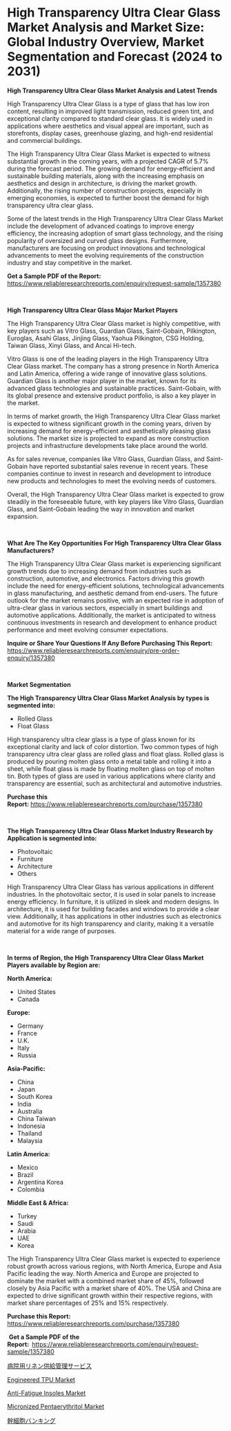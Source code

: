 <p><h1>High Transparency Ultra Clear Glass Market Analysis and Market Size: Global Industry Overview, Market Segmentation and Forecast (2024 to 2031)</h1></p><p><strong>High Transparency Ultra Clear Glass Market Analysis and Latest Trends</strong></p>
<p><p>High Transparency Ultra Clear Glass is a type of glass that has low iron content, resulting in improved light transmission, reduced green tint, and exceptional clarity compared to standard clear glass. It is widely used in applications where aesthetics and visual appeal are important, such as storefronts, display cases, greenhouse glazing, and high-end residential and commercial buildings.</p><p>The High Transparency Ultra Clear Glass Market is expected to witness substantial growth in the coming years, with a projected CAGR of 5.7% during the forecast period. The growing demand for energy-efficient and sustainable building materials, along with the increasing emphasis on aesthetics and design in architecture, is driving the market growth. Additionally, the rising number of construction projects, especially in emerging economies, is expected to further boost the demand for high transparency ultra clear glass.</p><p>Some of the latest trends in the High Transparency Ultra Clear Glass Market include the development of advanced coatings to improve energy efficiency, the increasing adoption of smart glass technology, and the rising popularity of oversized and curved glass designs. Furthermore, manufacturers are focusing on product innovations and technological advancements to meet the evolving requirements of the construction industry and stay competitive in the market.</p></p>
<p><strong>Get a Sample PDF of the Report:&nbsp;</strong> <a href="https://www.reliableresearchreports.com/enquiry/request-sample/1357380">https://www.reliableresearchreports.com/enquiry/request-sample/1357380</a></p>
<p>&nbsp;</p>
<p><strong>High Transparency Ultra Clear Glass Major Market Players</strong></p>
<p><p>The High Transparency Ultra Clear Glass market is highly competitive, with key players such as Vitro Glass, Guardian Glass, Saint-Gobain, Pilkington, Euroglas, Asahi Glass, Jinjing Glass, Yaohua Pilkington, CSG Holding, Taiwan Glass, Xinyi Glass, and Ancai Hi-tech.</p><p>Vitro Glass is one of the leading players in the High Transparency Ultra Clear Glass market. The company has a strong presence in North America and Latin America, offering a wide range of innovative glass solutions. Guardian Glass is another major player in the market, known for its advanced glass technologies and sustainable practices. Saint-Gobain, with its global presence and extensive product portfolio, is also a key player in the market.</p><p>In terms of market growth, the High Transparency Ultra Clear Glass market is expected to witness significant growth in the coming years, driven by increasing demand for energy-efficient and aesthetically pleasing glass solutions. The market size is projected to expand as more construction projects and infrastructure developments take place around the world.</p><p>As for sales revenue, companies like Vitro Glass, Guardian Glass, and Saint-Gobain have reported substantial sales revenue in recent years. These companies continue to invest in research and development to introduce new products and technologies to meet the evolving needs of customers.</p><p>Overall, the High Transparency Ultra Clear Glass market is expected to grow steadily in the foreseeable future, with key players like Vitro Glass, Guardian Glass, and Saint-Gobain leading the way in innovation and market expansion.</p></p>
<p>&nbsp;</p>
<p><strong>What Are The Key Opportunities For High Transparency Ultra Clear Glass Manufacturers?</strong></p>
<p><p>The High Transparency Ultra Clear Glass market is experiencing significant growth trends due to increasing demand from industries such as construction, automotive, and electronics. Factors driving this growth include the need for energy-efficient solutions, technological advancements in glass manufacturing, and aesthetic demand from end-users. The future outlook for the market remains positive, with an expected rise in adoption of ultra-clear glass in various sectors, especially in smart buildings and automotive applications. Additionally, the market is anticipated to witness continuous investments in research and development to enhance product performance and meet evolving consumer expectations.</p></p>
<p><strong>Inquire or Share Your Questions If Any Before Purchasing This Report:</strong> <a href="https://www.reliableresearchreports.com/enquiry/pre-order-enquiry/1357380">https://www.reliableresearchreports.com/enquiry/pre-order-enquiry/1357380</a></p>
<p>&nbsp;</p>
<p><strong>Market Segmentation</strong></p>
<p><strong>The High Transparency Ultra Clear Glass Market Analysis by types is segmented into:</strong></p>
<p><ul><li>Rolled Glass</li><li>Float Glass</li></ul></p>
<p><p>High transparency ultra clear glass is a type of glass known for its exceptional clarity and lack of color distortion. Two common types of high transparency ultra clear glass are rolled glass and float glass. Rolled glass is produced by pouring molten glass onto a metal table and rolling it into a sheet, while float glass is made by floating molten glass on top of molten tin. Both types of glass are used in various applications where clarity and transparency are essential, such as architectural and automotive industries.</p></p>
<p><strong>Purchase this Report:&nbsp;</strong><a href="https://www.reliableresearchreports.com/purchase/1357380">https://www.reliableresearchreports.com/purchase/1357380</a></p>
<p>&nbsp;</p>
<p><strong>The High Transparency Ultra Clear Glass Market Industry Research by Application is segmented into:</strong></p>
<p><ul><li>Photovoltaic</li><li>Furniture</li><li>Architecture</li><li>Others</li></ul></p>
<p><p>High Transparency Ultra Clear Glass has various applications in different industries. In the photovoltaic sector, it is used in solar panels to increase energy efficiency. In furniture, it is utilized in sleek and modern designs. In architecture, it is used for building facades and windows to provide a clear view. Additionally, it has applications in other industries such as electronics and automotive for its high transparency and clarity, making it a versatile material for a wide range of purposes.</p></p>
<p>&nbsp;</p>
<p><strong>In terms of Region, the High Transparency Ultra Clear Glass Market Players available by Region are:</strong></p>
<p>
    <p> <strong> North America: </strong>
        <ul>
            <li>United States</li>
            <li>Canada</li>
        </ul>
        </p> 
    <p> <strong> Europe: </strong>
        <ul>
            <li>Germany</li>
            <li>France</li>
            <li>U.K.</li>
            <li>Italy</li>
            <li>Russia</li>
        </ul>
        </p> 
    <p> <strong> Asia-Pacific: </strong>
        <ul>
            <li>China</li>
            <li>Japan</li>
            <li>South Korea</li>
            <li>India</li>
            <li>Australia</li>
            <li>China Taiwan</li>
            <li>Indonesia</li>
            <li>Thailand</li>
            <li>Malaysia</li>
        </ul>
        </p> 
    <p> <strong> Latin America: </strong>
        <ul>
            <li>Mexico</li>
            <li>Brazil</li>
            <li>Argentina Korea</li>
            <li>Colombia</li>
        </ul>
        </p> 
    <p> <strong> Middle East & Africa: </strong>
        <ul>
            <li>Turkey</li>
            <li>Saudi</li>
            <li>Arabia</li>
            <li>UAE</li>
            <li>Korea</li>
        </ul>
    </p>
    </p>
<p><p>The High Transparency Ultra Clear Glass market is expected to experience robust growth across various regions, with North America, Europe and Asia Pacific leading the way. North America and Europe are projected to dominate the market with a combined market share of 45%, followed closely by Asia Pacific with a market share of 40%. The USA and China are expected to drive significant growth within their respective regions, with market share percentages of 25% and 15% respectively.</p></p>
<p><strong>Purchase this Report: </strong><a href="https://www.reliableresearchreports.com/purchase/1357380">https://www.reliableresearchreports.com/purchase/1357380</a></p>
<p>&nbsp;<strong>Get a Sample PDF of the Report:&nbsp;&nbsp;</strong><a href="https://www.reliableresearchreports.com/enquiry/request-sample/1357380">https://www.reliableresearchreports.com/enquiry/request-sample/1357380</a></p>
<p><strong></strong></p>
<p><p><a href="https://github.com/wkuactfdzwizk06/Market-Research-Report-List-1/blob/main/3655300194616.md">病院用リネン供給管理サービス</a></p><p><a href="https://github.com/lubmix/Market-Research-Report-List-1/blob/main/engineered-tpu-market.md">Engineered TPU Market</a></p><p><a href="https://issuu.com/reportprime-2/docs/anti-fatigue-insoles-market-size-2030.pptx">Anti-Fatigue Insoles Market</a></p><p><a href="https://github.com/joannagoyvaerts/Market-Research-Report-List-1/blob/main/micronized-pentaerythritol-market.md">Micronized Pentaerythritol Market</a></p><p><a href="https://github.com/lrlmopnhwd79300/Market-Research-Report-List-1/blob/main/2048652194617.md">幹細胞バンキング</a></p></p>